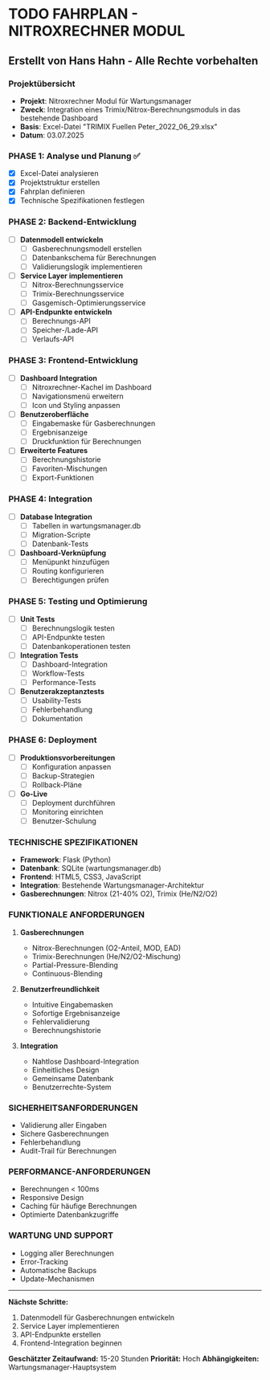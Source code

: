 # TODO FAHRPLAN - NITROXRECHNER MODUL
## Erstellt von Hans Hahn - Alle Rechte vorbehalten

### Projektübersicht
- **Projekt**: Nitroxrechner Modul für Wartungsmanager
- **Zweck**: Integration eines Trimix/Nitrox-Berechnungsmoduls in das bestehende Dashboard
- **Basis**: Excel-Datei "TRIMIX Fuellen Peter_2022_06_29.xlsx"
- **Datum**: 03.07.2025

### PHASE 1: Analyse und Planung ✅
- [x] Excel-Datei analysieren
- [x] Projektstruktur erstellen
- [x] Fahrplan definieren
- [x] Technische Spezifikationen festlegen

### PHASE 2: Backend-Entwicklung
- [ ] **Datenmodell entwickeln**
  - [ ] Gasberechnungsmodell erstellen
  - [ ] Datenbankschema für Berechnungen
  - [ ] Validierungslogik implementieren
  
- [ ] **Service Layer implementieren**
  - [ ] Nitrox-Berechnungsservice
  - [ ] Trimix-Berechnungsservice
  - [ ] Gasgemisch-Optimierungsservice
  
- [ ] **API-Endpunkte entwickeln**
  - [ ] Berechnungs-API
  - [ ] Speicher-/Lade-API
  - [ ] Verlaufs-API

### PHASE 3: Frontend-Entwicklung
- [ ] **Dashboard Integration**
  - [ ] Nitroxrechner-Kachel im Dashboard
  - [ ] Navigationsmenü erweitern
  - [ ] Icon und Styling anpassen
  
- [ ] **Benutzeroberfläche**
  - [ ] Eingabemaske für Gasberechnungen
  - [ ] Ergebnisanzeige
  - [ ] Druckfunktion für Berechnungen
  
- [ ] **Erweiterte Features**
  - [ ] Berechnungshistorie
  - [ ] Favoriten-Mischungen
  - [ ] Export-Funktionen

### PHASE 4: Integration
- [ ] **Database Integration**
  - [ ] Tabellen in wartungsmanager.db
  - [ ] Migration-Scripte
  - [ ] Datenbank-Tests
  
- [ ] **Dashboard-Verknüpfung**
  - [ ] Menüpunkt hinzufügen
  - [ ] Routing konfigurieren
  - [ ] Berechtigungen prüfen

### PHASE 5: Testing und Optimierung
- [ ] **Unit Tests**
  - [ ] Berechnungslogik testen
  - [ ] API-Endpunkte testen
  - [ ] Datenbankoperationen testen
  
- [ ] **Integration Tests**
  - [ ] Dashboard-Integration
  - [ ] Workflow-Tests
  - [ ] Performance-Tests
  
- [ ] **Benutzerakzeptanztests**
  - [ ] Usability-Tests
  - [ ] Fehlerbehandlung
  - [ ] Dokumentation

### PHASE 6: Deployment
- [ ] **Produktionsvorbereitungen**
  - [ ] Konfiguration anpassen
  - [ ] Backup-Strategien
  - [ ] Rollback-Pläne
  
- [ ] **Go-Live**
  - [ ] Deployment durchführen
  - [ ] Monitoring einrichten
  - [ ] Benutzer-Schulung

### TECHNISCHE SPEZIFIKATIONEN
- **Framework**: Flask (Python)
- **Datenbank**: SQLite (wartungsmanager.db)
- **Frontend**: HTML5, CSS3, JavaScript
- **Integration**: Bestehende Wartungsmanager-Architektur
- **Gasberechnungen**: Nitrox (21-40% O2), Trimix (He/N2/O2)

### FUNKTIONALE ANFORDERUNGEN
1. **Gasberechnungen**
   - Nitrox-Berechnungen (O2-Anteil, MOD, EAD)
   - Trimix-Berechnungen (He/N2/O2-Mischung)
   - Partial-Pressure-Blending
   - Continuous-Blending

2. **Benutzerfreundlichkeit**
   - Intuitive Eingabemasken
   - Sofortige Ergebnisanzeige
   - Fehlervalidierung
   - Berechnungshistorie

3. **Integration**
   - Nahtlose Dashboard-Integration
   - Einheitliches Design
   - Gemeinsame Datenbank
   - Benutzerrechte-System

### SICHERHEITSANFORDERUNGEN
- Validierung aller Eingaben
- Sichere Gasberechnungen
- Fehlerbehandlung
- Audit-Trail für Berechnungen

### PERFORMANCE-ANFORDERUNGEN
- Berechnungen < 100ms
- Responsive Design
- Caching für häufige Berechnungen
- Optimierte Datenbankzugriffe

### WARTUNG UND SUPPORT
- Logging aller Berechnungen
- Error-Tracking
- Automatische Backups
- Update-Mechanismen

---
**Nächste Schritte:**
1. Datenmodell für Gasberechnungen entwickeln
2. Service Layer implementieren
3. API-Endpunkte erstellen
4. Frontend-Integration beginnen

**Geschätzter Zeitaufwand:** 15-20 Stunden
**Priorität:** Hoch
**Abhängigkeiten:** Wartungsmanager-Hauptsystem
